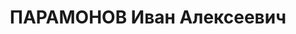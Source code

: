 ---
title: ПАРАМОНОВ Иван Алексеевич
description: "Род. в 1901, Владимирская обл., с. Городига. \n "
---